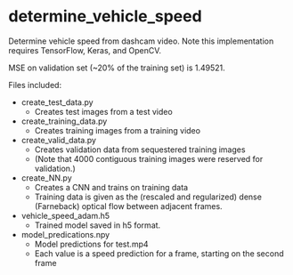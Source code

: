 # determine_vehicle_speed
Determine vehicle speed from dashcam video. Note this implementation requires TensorFlow, Keras, and OpenCV.

MSE on validation set (~20% of the training set) is 1.49521.

Files included:
* create_test_data.py
   * Creates test images from a test video
* create_training_data.py
   * Creates training images from a training video
* create_valid_data.py
   * Creates validation data from sequestered training images
   * (Note that 4000 contiguous training images were reserved for validation.)
* create_NN.py
   * Creates a CNN and trains on training data
   * Training data is given as the (rescaled and regularized) dense (Farneback) optical flow between adjacent frames.
* vehicle_speed_adam.h5
   * Trained model saved in h5 format.
* model_predications.npy
   * Model predictions for test.mp4 
   * Each value is a speed prediction for a frame, starting on the second frame
